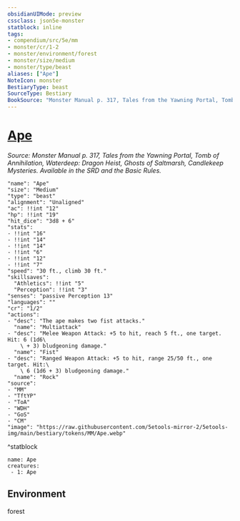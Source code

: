 ```yaml
---
obsidianUIMode: preview
cssclass: json5e-monster
statblock: inline
tags:
- compendium/src/5e/mm
- monster/cr/1-2
- monster/environment/forest
- monster/size/medium
- monster/type/beast
aliases: ["Ape"]
NoteIcon: monster
BestiaryType: beast
SourceType: Bestiary
BookSource: "Monster Manual p. 317, Tales from the Yawning Portal, Tomb of Annihilation, Waterdeep: Dragon Heist, Ghosts of Saltmarsh, Candlekeep Mysteries. Available in the SRD and the Basic Rules."
---
```

# [Ape](2-Mechanics/CLI/bestiary/beast/ape.md)
*Source: Monster Manual p. 317, Tales from the Yawning Portal, Tomb of Annihilation, Waterdeep: Dragon Heist, Ghosts of Saltmarsh, Candlekeep Mysteries. Available in the SRD and the Basic Rules.*  

```statblock
"name": "Ape"
"size": "Medium"
"type": "beast"
"alignment": "Unaligned"
"ac": !!int "12"
"hp": !!int "19"
"hit_dice": "3d8 + 6"
"stats":
- !!int "16"
- !!int "14"
- !!int "14"
- !!int "6"
- !!int "12"
- !!int "7"
"speed": "30 ft., climb 30 ft."
"skillsaves":
  "Athletics": !!int "5"
  "Perception": !!int "3"
"senses": "passive Perception 13"
"languages": ""
"cr": "1/2"
"actions":
- "desc": "The ape makes two fist attacks."
  "name": "Multiattack"
- "desc": "Melee Weapon Attack: +5 to hit, reach 5 ft., one target. Hit: 6 (1d6\
    \ + 3) bludgeoning damage."
  "name": "Fist"
- "desc": "Ranged Weapon Attack: +5 to hit, range 25/50 ft., one target. Hit:\
    \ 6 (1d6 + 3) bludgeoning damage."
  "name": "Rock"
"source":
- "MM"
- "TftYP"
- "ToA"
- "WDH"
- "GoS"
- "CM"
"image": "https://raw.githubusercontent.com/5etools-mirror-2/5etools-img/main/bestiary/tokens/MM/Ape.webp"
```
^statblock

```encounter-table
name: Ape
creatures:
 - 1: Ape
```

## Environment

forest